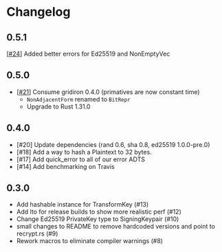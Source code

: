 Changelog
====================

## 0.5.1
 [[#24](#24)] Added better errors for Ed25519 and NonEmptyVec

## 0.5.0
- [[#21](#21)] Consume gridiron 0.4.0 (primatives are now constant time)
  * `NonAdjacentForm` renamed to `BitRepr`
  * Upgrade to Rust 1.31.0

## 0.4.0
- [#20] Update dependencies (rand 0.6, sha 0.8, ed25519 1.0.0-pre.0)
- [#18] Add a way to hash a Plaintext to 32 bytes. 
- [#17] Add quick_error to all of our error ADTS 
- [#14] Add benchmarking on Travis 
## 0.3.0

- Add hashable instance for TransformKey (#13)
- Add lto for release builds to show more realistic perf (#12)
- Change Ed25519 PrivateKey type to SigningKeypair (#10)
- small changes to README to remove hardcoded versions and point to recrypt.rs (#9)
- Rework macros to eliminate compiler warnings (#8)
